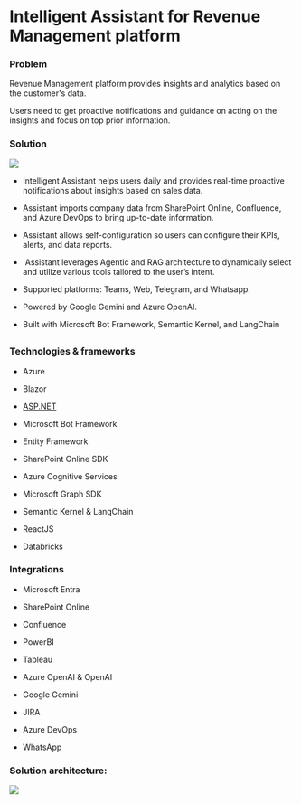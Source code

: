 # Intelligent Assistant for Revenue Management platform 

### Problem

Revenue Management platform provides insights and analytics based on the customer's data.

Users need to get proactive notifications and guidance on acting on the insights and focus on top prior information.

  


### Solution

![](https://devrain.blob.core.windows.net/cases/revenue_assistant_ui_3069b046.png)

* Intelligent Assistant helps users daily and provides real-time proactive notifications about insights based on sales data.


* Assistant imports company data from SharePoint Online, Confluence, and Azure DevOps to bring up-to-date information.


* Assistant allows self-configuration so users can configure their KPIs, alerts, and data reports.



  


*  Assistant leverages Agentic and RAG architecture to dynamically select and utilize various tools tailored to the user’s intent.


* Supported platforms: Teams, Web, Telegram, and Whatsapp.


* Powered by Google Gemini and Azure OpenAI. 


* Built with Microsoft Bot Framework, Semantic Kernel, and LangChain



## 

### Technologies & frameworks

* Azure


* Blazor


* [ASP.NET](http://asp.net/)


* Microsoft Bot Framework


* Entity Framework


* SharePoint Online SDK


* Azure Cognitive Services


* Microsoft Graph SDK


* Semantic Kernel & LangChain


* ReactJS


* Databricks



  


### Integrations

* Microsoft Entra


* SharePoint Online


* Confluence


* PowerBI


* Tableau


* Azure OpenAI & OpenAI


* Google Gemini


* JIRA


* Azure DevOps


* WhatsApp



  


### Solution architecture:

![](https://devrain.blob.core.windows.net/cases/revenue_assistant_architecture_1305d6d9.png)

